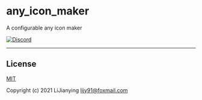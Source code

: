 # any_icon_maker

A configurable any icon maker

[![Discord](https://img.shields.io/badge/discord-%237289DA.svg?style=for-the-badge&logo=discord&logoColor=white)](https://discord.gg/vba8W9SF)

---

## License

[MIT](./LICENSE)

Copyright (c) 2021 LiJianying <lijy91@foxmail.com>
